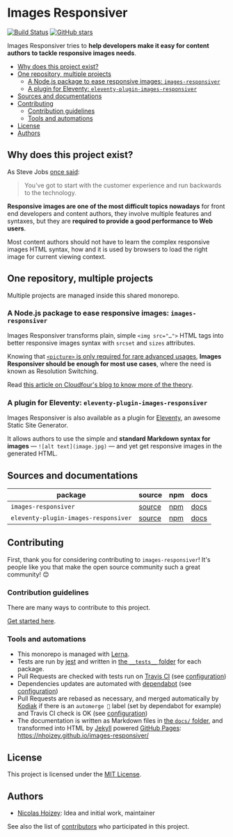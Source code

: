 # Images Responsiver

[![Build Status](https://github.com/nhoizey/images-responsiver/workflows/tests/badge.svg)](https://github.com/nhoizey/images-responsiver/actions)
[![GitHub stars](https://img.shields.io/github/stars/nhoizey/images-responsiver.svg?style=social)](https://github.com/nhoizey/images-responsiver/stargazers)

Images Responsiver tries to **help developers make it easy for content authors to tackle responsive images needs**.

<!-- START doctoc generated TOC please keep comment here to allow auto update -->
<!-- DON'T EDIT THIS SECTION, INSTEAD RE-RUN doctoc TO UPDATE -->

- [Why does this project exist?](#why-does-this-project-exist)
- [One repository, multiple projects](#one-repository-multiple-projects)
  - [A Node.js package to ease responsive images: `images-responsiver`](#a-nodejs-package-to-ease-responsive-images-images-responsiver)
  - [A plugin for Eleventy: `eleventy-plugin-images-responsiver`](#a-plugin-for-eleventy-eleventy-plugin-images-responsiver)
- [Sources and documentations](#sources-and-documentations)
- [Contributing](#contributing)
  - [Contribution guidelines](#contribution-guidelines)
  - [Tools and automations](#tools-and-automations)
- [License](#license)
- [Authors](#authors)

<!-- END doctoc generated TOC please keep comment here to allow auto update -->

## Why does this project exist?

As Steve Jobs [once said](https://www.youtube.com/watch?v=oeqPrUmVz-o):

> You've got to start with the customer experience and run backwards to the technology.

**Responsive images are one of the most difficult topics nowadays** for front end developers and content authors, they involve multiple features and syntaxes, but they are **required to provide a good performance to Web users**.

Most content authors should not have to learn the complex responsive images HTML syntax, how and it is used by browsers to load the right image for current viewing context.

## One repository, multiple projects

Multiple projects are managed inside this shared monorepo.

### A Node.js package to ease responsive images: `images-responsiver`

Images Responsiver transforms plain, simple `<img src="…">` HTML tags into better responsive images syntax with `srcset` and `sizes` attributes.

Knowing that [`<picture>` is only required for rare advanced usages](https://cloudfour.com/thinks/dont-use-picture-most-of-the-time/), **Images Responsiver should be enough for most use cases**, where the need is known as Resolution Switching.

Read [this article on Cloudfour's blog to know more of the theory](https://cloudfour.com/thinks/responsive-images-the-simple-way/).

### A plugin for Eleventy: `eleventy-plugin-images-responsiver`

Images Responsiver is also available as a plugin for [Eleventy](https://www.11ty.dev/), an awesome Static Site Generator.

It allows authors to use the simple and **standard Markdown syntax for images** — `![alt text](image.jpg)` — and yet get responsive images in the generated HTML.

## Sources and documentations

| **package**                          | **source**                                                                                                     | **npm**                                                                 | **docs**                                                                                 |
| ------------------------------------ | -------------------------------------------------------------------------------------------------------------- | ----------------------------------------------------------------------- | ---------------------------------------------------------------------------------------- |
| `images-responsiver`                 | [source](https://github.com/nhoizey/images-responsiver/tree/main/packages/images-responsiver)                  | [npm](https://www.npmjs.com/package/images-responsiver)                 | [docs](https://nhoizey.github.io/images-responsiver/images-responsiver/)                 |
| `eleventy-plugin-images-responsiver` | [source](https://github.com/nhoizey/images-responsiver/tree/main/packages/eleventy-plugin-images-responsiver/) | [npm](https://www.npmjs.com/package/eleventy-plugin-images-responsiver) | [docs](https://nhoizey.github.io/images-responsiver/eleventy-plugin-images-responsiver/) |

## Contributing

First, thank you for considering contributing to `images-responsiver`! It's people like you that make the open source community such a great community! 😊

### Contribution guidelines

There are many ways to contribute to this project.

[Get started here](https://github.com/nhoizey/images-responsiver/blob/master/CONTRIBUTING.md).

### Tools and automations

- This monorepo is managed with [Lerna](https://lerna.js.org/).
- Tests are run by [jest](https://jestjs.io/) and written in [the `__tests__` folder](https://github.com/nhoizey/images-responsiver/tree/main/packages/images-responsiver/__tests__) for each package.
- Pull Requests are checked with tests run on [Travis CI](https://travis-ci.org/nhoizey/images-responsiver) (see [configuration](https://github.com/nhoizey/images-responsiver/blob/main/.travis.yml))
- Dependencies updates are automated with [dependabot](https://github.blog/2020-06-01-keep-all-your-packages-up-to-date-with-dependabot/) (see [configuration](https://github.com/nhoizey/images-responsiver/blob/main/.github/dependabot.yml))
- Pull Requests are rebased as necessary, and merged automatically by [Kodiak](https://kodiakhq.com/) if there is an `automerge 🤞` label (set by dependabot for example) and Travis CI check is OK (see [configuration](https://github.com/nhoizey/images-responsiver/blob/main/.kodiak.toml))
- The documentation is written as Markdown files in [the `docs/` folder](https://github.com/nhoizey/images-responsiver/tree/main/docs), and transformed into HTML by [Jekyll](https://jekyllrb.com/) powered [GitHub Pages](https://pages.github.com/): <https://nhoizey.github.io/images-responsiver/>

## License

This project is licensed under the [MIT License](LICENSE.md).

## Authors

- [Nicolas Hoizey](https://github.com/nhoizey): Idea and initial work, maintainer

See also the list of [contributors](https://github.com/nhoizey/images-responsiver/contributors) who participated in this project.

